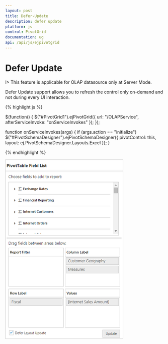 ```yaml
---
layout: post
title: Defer-Update
description: defer update
platform: js
control: PivotGrid
documentation: ug
api: /api/js/ejpivotgrid
---
```


# Defer Update

I> This feature is applicable for OLAP datasource only at Server Mode.

Defer Update support allows you to refresh the control only on-demand and not during every UI interaction. 

{% highlight js %}

$(function() {
    $("#PivotGrid1").ejPivotGrid({
        url: "/OLAPService",
        afterServiceInvoke: "onServiceInvokes"
    });
});

function onServiceInvokes(args) {
    if (args.action == "initialize") $("#PivotSchemaDesigner").ejPivotSchemaDesigner({
        pivotControl: this,
        layout: ej.PivotSchemaDesigner.Layouts.Excel
    });
}

{% endhighlight %}

![](Defer-Update_images/defer.png) 


